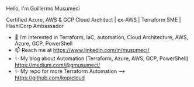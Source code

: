 Hello, I'm Guillermo Musumeci

Certified Azure, AWS & GCP Cloud Architect | ex-AWS | Terraform SME | HashiCorp Ambassador 

- 👀 I’m interested in Terraform, IaC, automation, Cloud Architecture, AWS, Azure, GCP, PowerShell
- 📫 Reach me at https://www.linkedin.com/in/musumeci/
- ✨ My blog about Automation (Terraform, Azure, AWS, GCP, PowerShell) https://medium.com/@gmusumeci/
- ✨ My repo for more Terraform Automation --> https://github.com/kopicloud
